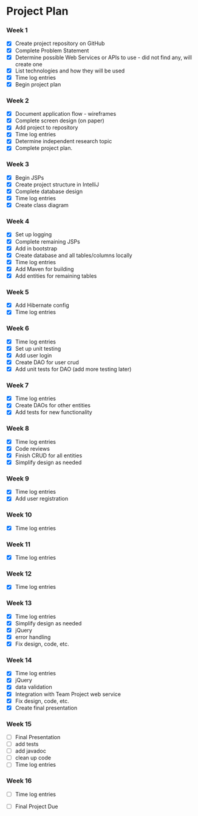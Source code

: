 # Project Plan

### Week 1
- [X] Create project repository on GitHub
- [X] Complete Problem Statement
- [X] Determine possible Web Services or APIs to use - did not find any, will create one
- [X] List technologies and how they will be used
- [X] Time log entries
- [X] Begin project plan

### Week 2
- [X] Document application flow - wireframes
- [X] Complete screen design (on paper)
- [X] Add project to repository
- [X] Time log entries
- [X] Determine independent research topic
- [X] Complete project plan.

### Week 3
- [X] Begin JSPs
- [X] Create project structure in IntelliJ
- [X] Complete database design
- [X] Time log entries
- [X] Create class diagram

### Week 4
- [X] Set up logging
- [X] Complete remaining JSPs
- [X] Add in bootstrap
- [X] Create database and all tables/columns locally
- [X] Time log entries
- [X] Add Maven for building
- [X] Add entities for remaining tables

### Week 5
- [X] Add Hibernate config
- [X] Time log entries

### Week 6
- [X] Time log entries
- [X] Set up unit testing
- [X] Add user login  
- [X] Create DAO for user crud
- [X] Add unit tests for DAO (add more testing later)

### Week 7
- [X] Time log entries
- [X] Create DAOs for other entities
- [X] Add tests for new functionality

### Week 8
- [X] Time log entries
- [X] Code reviews
- [X] Finish CRUD for all entities
- [X] Simplify design as needed

### Week 9
- [X] Time log entries
- [X] Add user registration

### Week 10
- [X] Time log entries

### Week 11
- [X] Time log entries

### Week 12
- [X] Time log entries

### Week 13
- [X] Time log entries
- [X] Simplify design as needed
- [X] jQuery
- [X] error handling
- [X] Fix design, code, etc.

### Week 14
- [X] Time log entries
- [X] jQuery
- [X] data validation
- [X] Integration with Team Project web service
- [X] Fix design, code, etc.
- [X] Create final presentation

### Week 15
- [ ] Final Presentation
- [ ] add tests
- [ ] add javadoc
- [ ] clean up code
- [ ] Time log entries

### Week 16
- [ ] Time log entries
- [ ] Final Project Due







